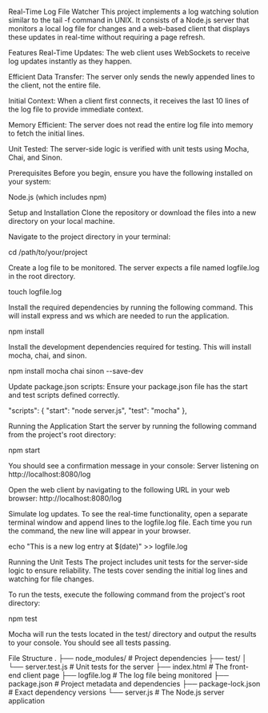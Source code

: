 Real-Time Log File Watcher
This project implements a log watching solution similar to the tail -f command in UNIX. It consists of a Node.js server that monitors a local log file for changes and a web-based client that displays these updates in real-time without requiring a page refresh.

Features
Real-Time Updates: The web client uses WebSockets to receive log updates instantly as they happen.

Efficient Data Transfer: The server only sends the newly appended lines to the client, not the entire file.

Initial Context: When a client first connects, it receives the last 10 lines of the log file to provide immediate context.

Memory Efficient: The server does not read the entire log file into memory to fetch the initial lines.

Unit Tested: The server-side logic is verified with unit tests using Mocha, Chai, and Sinon.

Prerequisites
Before you begin, ensure you have the following installed on your system:

Node.js (which includes npm)

Setup and Installation
Clone the repository or download the files into a new directory on your local machine.

Navigate to the project directory in your terminal:

cd /path/to/your/project

Create a log file to be monitored. The server expects a file named logfile.log in the root directory.

touch logfile.log

Install the required dependencies by running the following command. This will install express and ws which are needed to run the application.

npm install

Install the development dependencies required for testing. This will install mocha, chai, and sinon.

npm install mocha chai sinon --save-dev

Update package.json scripts: Ensure your package.json file has the start and test scripts defined correctly.

"scripts": {
  "start": "node server.js",
  "test": "mocha"
},

Running the Application
Start the server by running the following command from the project's root directory:

npm start

You should see a confirmation message in your console:
Server listening on http://localhost:8080/log

Open the web client by navigating to the following URL in your web browser:
http://localhost:8080/log

Simulate log updates. To see the real-time functionality, open a separate terminal window and append lines to the logfile.log file. Each time you run the command, the new line will appear in your browser.

echo "This is a new log entry at $(date)" >> logfile.log

Running the Unit Tests
The project includes unit tests for the server-side logic to ensure reliability. The tests cover sending the initial log lines and watching for file changes.

To run the tests, execute the following command from the project's root directory:

npm test

Mocha will run the tests located in the test/ directory and output the results to your console. You should see all tests passing.

File Structure
.
├── node_modules/       # Project dependencies
├── test/
│   └── server.test.js  # Unit tests for the server
├── index.html          # The front-end client page
├── logfile.log         # The log file being monitored
├── package.json        # Project metadata and dependencies
├── package-lock.json   # Exact dependency versions
└── server.js           # The Node.js server application
